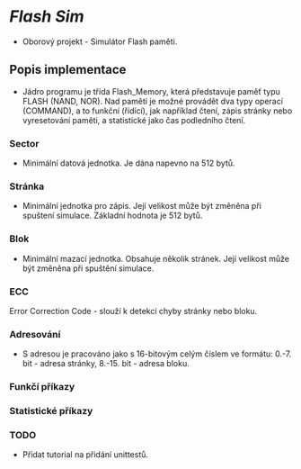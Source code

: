 # ***Flash Sim***

* Oborový projekt - Simulátor Flash paměti.

## Popis implementace

* Jádro programu je třída Flash_Memory, která představuje paměť typu FLASH (NAND, NOR).
Nad pamětí je možné provádět dva typy operací (COMMAND), a to funkční (řídící), jak například
čtení, zápis stránky nebo vyresetování paměti, a statistické jako čas podledního čtení.

### Sector

* Minimální datová jednotka. Je dána napevno na 512 bytů.

### Stránka

* Minimální jednotka pro zápis. Její velikost může být změněna při spuštení simulace. Základní
hodnota je 512 bytů.

### Blok

* Minimální mazací jednotka. Obsahuje několik stránek. Její velikost může být změněna při
spuštění simulace.

### ECC

Error Correction Code - slouží k detekci chyby stránky nebo bloku.

### Adresování

* S adresou je pracováno jako s 16-bitovým celým číslem ve formátu: 0.-7. bit - adresa stránky, 8.-15. bit - adresa bloku.

### Funkčí příkazy


### Statistické příkazy

### TODO
* Přidat tutorial na přidání unittestů.


